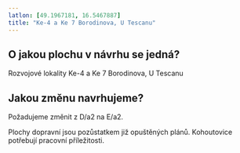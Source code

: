 ```yaml
---
latlon: [49.1967181, 16.5467887]
title: "Ke-4 a Ke 7 Borodinova, U Tescanu"
---
```


## O jakou plochu v návrhu se jedná?

Rozvojové lokality Ke-4 a Ke 7 Borodinova, U Tescanu

## Jakou změnu navrhujeme?

Požadujeme změnit z D/a2 na E/a2.

Plochy dopravní jsou pozůstatkem již opuštěných plánů. Kohoutovice potřebují pracovní příležitosti.
